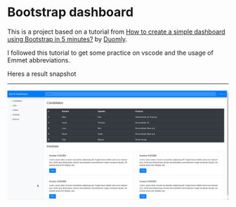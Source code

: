 # Bootstrap dashboard

This is a project based on a tutorial from [How to create a simple dashboard using Bootstrap in 5 minutes?](https://dev.to/duomly/how-to-create-a-simple-dashboard-using-bootstrap-in-5-minutes-2p4o) by [Duomly](https://dev.to/duomly).

I followed this tutorial to get some practice on vscode and the usage of Emmet abbreviations.

Heres a result snapshot
___

![result](dashboard.png)